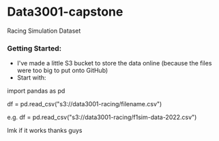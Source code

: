 # Data3001-capstone

Racing Simulation Dataset


### Getting Started: 
- I've made a little S3 bucket to store the data online (because the files were too big to put onto GitHub)
- Start with:

import pandas as pd

df = pd.read_csv("s3://data3001-racing/filename.csv")

e.g. df = pd.read_csv("s3://data3001-racing/f1sim-data-2022.csv")

lmk if it works thanks guys
